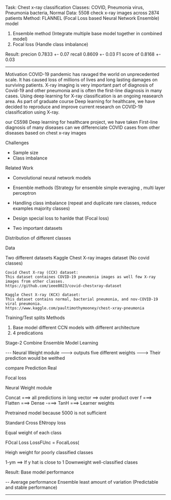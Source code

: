 Task:
Chest x-ray classification
Classes: COVID, Pneumonia virus, Pneumonia bacteria, Normal
Data: 5508 check x-ray images across 2874 patients
Method:
FLANNEL (Focal Loss based Neural Network Ensemble) model

1. Ensemble method (Integrate multiple base model together in combined model)
2. Focal loss (Handle class imbalance)

Result:
precion 0.7833 +- 0.07
recall  0.8609 +- 0.03
F1 score of 0.8168 +- 0.03

-------------------------------------------

Motivation
COVID-19 pandemic has ravaged the world on unprecedented scale. It has caused loss
of millions of lives and long lasting damages on surviving patients. X-ray imaging
is very important part of diagnosis of Covid-19 and other pneumonia and is often the
first-line diagnosis in many cases. Using deep learning for X-ray classification is
an ongoing reasearch area. As part of graduate course Deep learning for healthcare, we
have decided to reproduce and improve current research on COVID-19 classification using
X-ray.



our CS598 Deep learning for healthcare project, we have taken
First-line diagnosis of many diseases
can we differenciate COVID cases from other diseases based on chest x-ray images

Challenges
- Sample size
- Class imbalance


Related Work
- Convolutional neural network models
- Ensemble methods (Strategy for ensemble simple everaging , multi layer perceptron
- Handling class imbalance (repeat and duplicate rare classes, reduce examples majority classes)
- Design special loss to hanlde that (Focal loss)


- Two important datasets

Distribution of different classes

Data 

Two different datasets
Kaggle Chest X-ray images dataset (No covid classes)

    Covid Chest X-ray (CCX) dataset:
    This dataset containes COVID-19 pneumonia images as well few X-ray images from other classes.
    https://github.com/ieee8023/covid-chestxray-dataset
    
    Kaggle Chest X-ray (KCX) dataset:
    This dataset contains normal, bacterial pneumonia, and nov-COVID-19 viral pneumonia.
    https://www.kaggle.com/paultimothymooney/chest-xray-pneumonia


Training/Test splits
Methods

1. Base model different CCN models with different architecture
2. 4 predications

Stage-2
Combine Ensemble Model Learning

--- Neural Weight module ---> outputs five different weights ---> 
Their prediction would be weithed

compare 
Prediction
Real 

Focal loss

Neural Weight module

Concat ===> all predictions in long vector
==>
outer product over f
===>
Flatten 
===>
Dense
-===>
TanH
===>
Learner weights

Pretrained model because 5000 is not sufficient

Standard Cross ENtropy loss

Equal weight of each class

FOcal Loss
LossFUnc = FocalLoss(

Heigh weight for poorly classified classes

1-ym ==> If y hat is close to 1
Downweight well-classified clases

Result: Base model performance

--
Average performance
Ensemble least amount of variation (Predictable and stable performance)




-------------------------------------------




